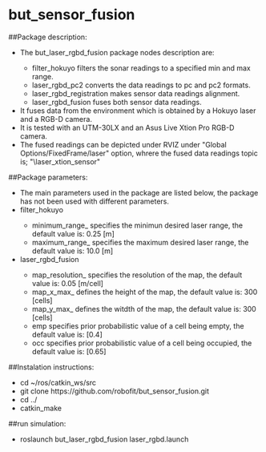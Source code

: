 # but_sensor_fusion


##Package description:

<ul>
  <li> The but_laser_rgbd_fusion package nodes description are: </li>
    <ul>
      <li> filter_hokuyo filters the sonar readings to a specified min and max range. </li>
      <li> laser_rgbd_pc2 converts the data readings to pc and pc2 formats. </li>
      <li> laser_rgbd_registration makes sensor data readings alignment. </li>
      <li> laser_rgbd_fusion fuses both sensor data readings. </li>
    </ul>
  </li>
  <li> It fuses data from the environment which is obtained  by a Hokuyo laser and a RGB-D camera. </li>
  <li> It is tested with an UTM-30LX  and an Asus Live Xtion Pro RGB-D camera. </li>
  <li> The fused readings can be depicted under RVIZ under "Global Options/FixedFrame/laser" option, whrere the fused data readings topic is; "\laser_xtion_sensor" </li>
</ul>


##Package parameters:
<ul>
  <li> The main parameters used in the package are listed below, the package has not been used with different parameters. </li>
  <li> filter_hokuyo </li>
     <ul>
        <li> minimum_range_ specifies the minimun desired laser range, the default value is: 0.25 [m] </li>
        <li> maximum_range_ specifies the maximum desired laser range, the default value is: 10.0 [m] </li>
     </ul>
  <li> laser_rgbd_fusion </li>
     <ul>
        <li> map_resolution_ specifies the resolution of the map, the default value is: 0.05 [m/cell] </li>
        <li>map_x_max_ defines the height of the map, the default value is: 300 [cells] </li>
         <li>  map_y_max_ defines the witdth of the map, the default value is: 300 [cells] </li>
         <li> emp specifies prior probabilistic value of a cell being empty, the default value is: [0.4]  </li>
         <li> occ  specifies prior probabilistic value of a cell being occupied, the default value is: [0.65] </li>
     </ul>
</ul>


##Instalation instructions:
<ul>
  <li> cd ~/ros/catkin_ws/src </li>
  <li> git clone https://github.com/robofit/but_sensor_fusion.git </li>
  <li> cd ../ </li>
  <li> catkin_make </li>
</ul>

##run simulation:
<ul>
  <li> roslaunch but_laser_rgbd_fusion laser_rgbd.launch
</ul>








